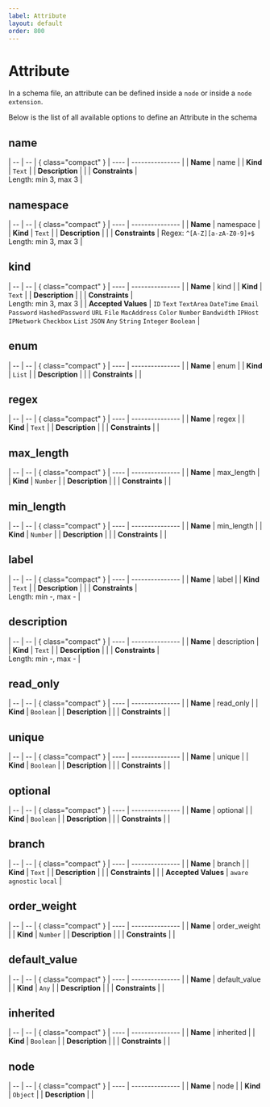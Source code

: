 ```yaml
---
label: Attribute
layout: default
order: 800
---
```


# Attribute

In a schema file, an attribute can be defined inside a `node` or inside a `node extension`.

Below is the list of all available options to define an Attribute in the schema
## name

| -- | -- | { class="compact" }
| ---- | --------------- |
| **Name** | name |
| **Kind** | `Text` |
| **Description** |  |
| **Constraints** | <br> Length: min 3, max 3 |


## namespace

| -- | -- | { class="compact" }
| ---- | --------------- |
| **Name** | namespace |
| **Kind** | `Text` |
| **Description** |  |
| **Constraints** |  Regex: `^[A-Z][a-zA-Z0-9]+$`<br> Length: min 3, max 3 |


## kind

| -- | -- | { class="compact" }
| ---- | --------------- |
| **Name** | kind |
| **Kind** | `Text` |
| **Description** |  |
| **Constraints** | <br> Length: min 3, max 3 |
| **Accepted Values** | `ID` `Text` `TextArea` `DateTime` `Email` `Password` `HashedPassword` `URL` `File` `MacAddress` `Color` `Number` `Bandwidth` `IPHost` `IPNetwork` `Checkbox` `List` `JSON` `Any` `String` `Integer` `Boolean`  |

## enum

| -- | -- | { class="compact" }
| ---- | --------------- |
| **Name** | enum |
| **Kind** | `List` |
| **Description** |  |
| **Constraints** |  |


## regex

| -- | -- | { class="compact" }
| ---- | --------------- |
| **Name** | regex |
| **Kind** | `Text` |
| **Description** |  |
| **Constraints** |  |


## max_length

| -- | -- | { class="compact" }
| ---- | --------------- |
| **Name** | max_length |
| **Kind** | `Number` |
| **Description** |  |
| **Constraints** |  |


## min_length

| -- | -- | { class="compact" }
| ---- | --------------- |
| **Name** | min_length |
| **Kind** | `Number` |
| **Description** |  |
| **Constraints** |  |


## label

| -- | -- | { class="compact" }
| ---- | --------------- |
| **Name** | label |
| **Kind** | `Text` |
| **Description** |  |
| **Constraints** | <br> Length: min -, max - |


## description

| -- | -- | { class="compact" }
| ---- | --------------- |
| **Name** | description |
| **Kind** | `Text` |
| **Description** |  |
| **Constraints** | <br> Length: min -, max - |


## read_only

| -- | -- | { class="compact" }
| ---- | --------------- |
| **Name** | read_only |
| **Kind** | `Boolean` |
| **Description** |  |
| **Constraints** |  |


## unique

| -- | -- | { class="compact" }
| ---- | --------------- |
| **Name** | unique |
| **Kind** | `Boolean` |
| **Description** |  |
| **Constraints** |  |


## optional

| -- | -- | { class="compact" }
| ---- | --------------- |
| **Name** | optional |
| **Kind** | `Boolean` |
| **Description** |  |
| **Constraints** |  |


## branch

| -- | -- | { class="compact" }
| ---- | --------------- |
| **Name** | branch |
| **Kind** | `Text` |
| **Description** |  |
| **Constraints** |  |
| **Accepted Values** | `aware` `agnostic` `local`  |

## order_weight

| -- | -- | { class="compact" }
| ---- | --------------- |
| **Name** | order_weight |
| **Kind** | `Number` |
| **Description** |  |
| **Constraints** |  |


## default_value

| -- | -- | { class="compact" }
| ---- | --------------- |
| **Name** | default_value |
| **Kind** | `Any` |
| **Description** |  |
| **Constraints** |  |


## inherited

| -- | -- | { class="compact" }
| ---- | --------------- |
| **Name** | inherited |
| **Kind** | `Boolean` |
| **Description** |  |
| **Constraints** |  |



## node

| -- | -- | { class="compact" }
| ---- | --------------- |
| **Name** | node |
| **Kind** | `Object` |
| **Description** |  |

